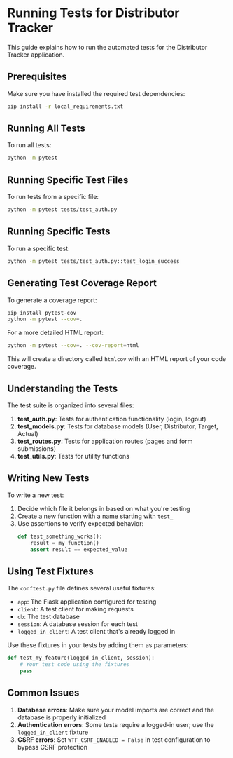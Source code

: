 # Running Tests for Distributor Tracker

This guide explains how to run the automated tests for the Distributor Tracker application.

## Prerequisites

Make sure you have installed the required test dependencies:

```bash
pip install -r local_requirements.txt
```

## Running All Tests

To run all tests:

```bash
python -m pytest
```

## Running Specific Test Files

To run tests from a specific file:

```bash
python -m pytest tests/test_auth.py
```

## Running Specific Tests

To run a specific test:

```bash
python -m pytest tests/test_auth.py::test_login_success
```

## Generating Test Coverage Report

To generate a coverage report:

```bash
pip install pytest-cov
python -m pytest --cov=.
```

For a more detailed HTML report:

```bash
python -m pytest --cov=. --cov-report=html
```

This will create a directory called `htmlcov` with an HTML report of your code coverage.

## Understanding the Tests

The test suite is organized into several files:

1. **test_auth.py**: Tests for authentication functionality (login, logout)
2. **test_models.py**: Tests for database models (User, Distributor, Target, Actual)
3. **test_routes.py**: Tests for application routes (pages and form submissions)
4. **test_utils.py**: Tests for utility functions

## Writing New Tests

To write a new test:

1. Decide which file it belongs in based on what you're testing
2. Create a new function with a name starting with `test_`
3. Use assertions to verify expected behavior:
   ```python
   def test_something_works():
       result = my_function()
       assert result == expected_value
   ```

## Using Test Fixtures

The `conftest.py` file defines several useful fixtures:

- `app`: The Flask application configured for testing
- `client`: A test client for making requests
- `db`: The test database
- `session`: A database session for each test
- `logged_in_client`: A test client that's already logged in

Use these fixtures in your tests by adding them as parameters:

```python
def test_my_feature(logged_in_client, session):
    # Your test code using the fixtures
    pass
```

## Common Issues

1. **Database errors**: Make sure your model imports are correct and the database is properly initialized
2. **Authentication errors**: Some tests require a logged-in user; use the `logged_in_client` fixture
3. **CSRF errors**: Set `WTF_CSRF_ENABLED = False` in test configuration to bypass CSRF protection 